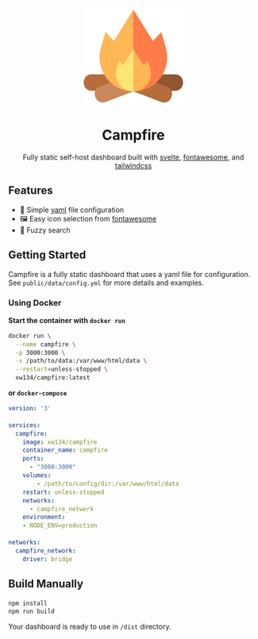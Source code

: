 <div align="center">
  <img src="https://github.com/AH134/campfire/blob/5399624280d1e4e59ac42c1ff0e17b338c13b936/public/bonfire.png" width="200" height="200"/>
  <h1>Campfire</h1>
</div>

<p align="center">Fully static self-host dashboard built with <a href="https://svelte.dev">svelte</a>, <a href="https://www.fontawesome.com">fontawesome</a>, and <a href="https://www.tailwindcss.com">tailwindcss</a></p>

## Features
- 📄 Simple [yaml](https://www.yaml.org/) file configuration
- 🖼️ Easy icon selection from [fontawesome](https://www.fontawesome.com/)
- 🔎 Fuzzy search

## Getting Started
Campfire is a fully static dashboard that uses a yaml file for configuration. See `public/data/config.yml` for more details and examples.

### Using Docker
**Start the container with `docker run`**
```sh
docker run \
  --name campfire \
  -p 3000:3000 \
  -v /path/to/data:/var/www/html/data \
  --restart=unless-stopped \
  xw134/campfire:latest
```

**or `docker-compose`**
```yaml
version: '3'

services:
  campfire:
    image: xw134/campfire
    container_name: campfire
    ports:
      - "3000:3000"
    volumes:
        - /path/to/config/dir:/var/www/html/data
    restart: unless-stopped
    networks:
      - campfire_network
    environment:
    - NODE_ENV=production

networks:
  campfire_network:
    driver: bridge

```

## Build Manually
```sh
npm install
npm run build
```

Your dashboard is ready to use in `/dist` directory.
